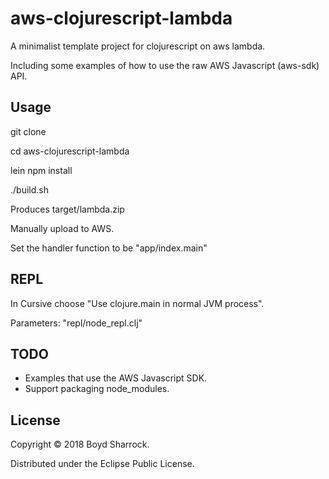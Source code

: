 # aws-clojurescript-lambda

A minimalist template project for clojurescript on aws lambda.

Including some examples of how to use the raw AWS Javascript (aws-sdk) API.

## Usage

git clone

cd aws-clojurescript-lambda

lein npm install

./build.sh

Produces target/lambda.zip

Manually upload to AWS.

Set the handler function to be "app/index.main"

## REPL

In Cursive choose "Use clojure.main in normal JVM process".

Parameters: "repl/node_repl.clj"

## TODO

- Examples that use the AWS Javascript SDK.
- Support packaging node_modules.


## License

Copyright © 2018 Boyd Sharrock.

Distributed under the Eclipse Public License.
